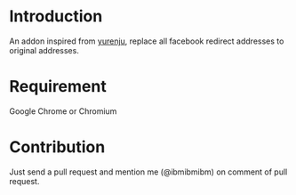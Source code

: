 # Introduction

An addon inspired from [yurenju](https://github.com/yurenju/nomore-fb-redirect),
replace all facebook redirect addresses to original addresses.

# Requirement

Google Chrome or Chromium

# Contribution

Just send a pull request and mention me (@ibmibmibm) on comment of pull request.
